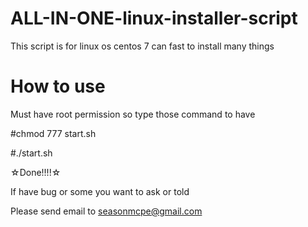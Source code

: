 # ALL-IN-ONE-linux-installer-script
This script is for linux os centos 7 can fast to install many things

# How to use

Must have root permission so type those command to have

#chmod 777 start.sh

#./start.sh

☆Done!!!!☆

If have bug or some you want to ask or told 

Please send email to seasonmcpe@gmail.com
